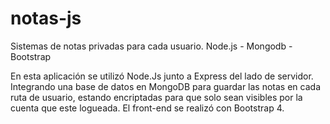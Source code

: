 # notas-js
Sistemas de notas privadas para cada usuario. Node.js - Mongodb - Bootstrap 

En esta aplicación se utilizó Node.Js junto a Express del lado de servidor. Integrando una base de datos en MongoDB para guardar las notas en cada ruta de usuario, estando encriptadas para que solo sean visibles por la cuenta que este logueada.
        El front-end se realizó con Bootstrap 4.
